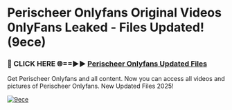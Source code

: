 # Perischeer Onlyfans Original Videos 0nlyFans Leaked - Files Updated! (9ece)

<h3>🔴 CLICK HERE 🌐==►► <a href="https://tinyurl.com/ehrbuxhb" rel="nofollow">Perischeer Onlyfans Updated Files</a></h3>

Get Perischeer Onlyfans and all content. Now you can access all videos and pictures of Perischeer Onlyfans. New Updated Files 2025!

[![9ece](https://i.imgur.com/lVYEuWS.gif)](https://tinyurl.com/ehrbuxhb)

